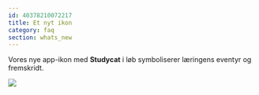 ```yaml
---
id: 40378210072217
title: Et nyt ikon
category: faq
section: whats_new
---
```

Vores nye app-ikon med **Studycat** i løb symboliserer læringens eventyr og fremskridt.

![](https://help.studycat.com/hc/article_attachments/40378210068889)

